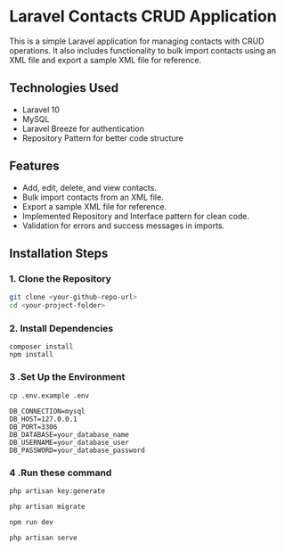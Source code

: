 # Laravel Contacts CRUD Application  

This is a simple Laravel application for managing contacts with CRUD operations. It also includes functionality to bulk import contacts using an XML file and export a sample XML file for reference.  

## Technologies Used  
- Laravel 10  
- MySQL  
- Laravel Breeze for authentication  
- Repository Pattern for better code structure 

## Features  
- Add, edit, delete, and view contacts.  
- Bulk import contacts from an XML file.  
- Export a sample XML file for reference.  
- Implemented Repository and Interface pattern for clean code.  
- Validation for errors and success messages in imports.  

## Installation Steps  

### 1. Clone the Repository  
```bash
git clone <your-github-repo-url>
cd <your-project-folder>
```

### 2. Install Dependencies
```
composer install
npm install
```

### 3 .Set Up the Environment
```
cp .env.example .env
```

```
DB_CONNECTION=mysql
DB_HOST=127.0.0.1
DB_PORT=3306
DB_DATABASE=your_database_name
DB_USERNAME=your_database_user
DB_PASSWORD=your_database_password
```
### 4 .Run these command
```
php artisan key:generate
```


```
php artisan migrate

npm run dev

php artisan serve
```
